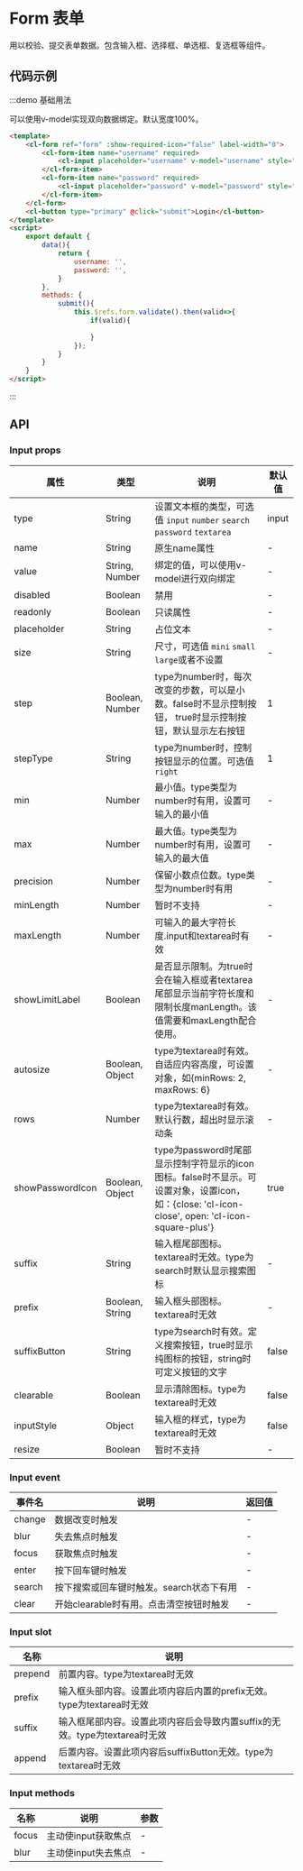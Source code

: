 # Form 表单

用以校验、提交表单数据。包含输入框、选择框、单选框、复选框等组件。

## 代码示例



:::demo 基础用法

可以使用v-model实现双向数据绑定。默认宽度100%。

```html
<template>
    <cl-form ref="form" :show-required-icon="false" label-width="0">
        <cl-form-item name="username" required>
            <cl-input placeholder="username" v-model="username" style="width: 300px"></cl-input>
        </cl-form-item>
        <cl-form-item name="password" required>
            <cl-input placeholder="password" v-model="password" style="width: 300px"></cl-input>
        </cl-form-item>
    </cl-form>
    <cl-button type="primary" @click="submit">Login</cl-button>
</template>
<script>
    export default {
        data(){
            return {
                username: '',
                password: '',
            }
        },
        methods: {
            submit(){
                this.$refs.form.validate().then(valid=>{
                    if(valid){
                    
                    }
                });
            }
        }
    }
</script>

```

:::



## API

### Input props

| 属性 | 类型 | 说明 | 默认值 |
| ---- | ---- | ---- | ---- |
| type | String | 设置文本框的类型，可选值 `input` `number` `search` `password` `textarea` | input |
| name | String | 原生name属性 | - |
| value | String, Number | 绑定的值，可以使用v-model进行双向绑定 | - |
| disabled | Boolean | 禁用 | - |
| readonly | Boolean | 只读属性 | - |
| placeholder | String | 占位文本 | - |
| size | String | 尺寸，可选值 `mini` `small` `large`或者不设置 | - |
| step | Boolean, Number | type为number时，每次改变的步数，可以是小数。false时不显示控制按钮， true时显示控制按钮，默认显示左右按钮 | 1 |
| stepType | String | type为number时，控制按钮显示的位置。可选值`right` | 1 |
| min | Number | 最小值。type类型为number时有用，设置可输入的最小值 | - |
| max | Number | 最大值。type类型为number时有用，设置可输入的最大值 | - |
| precision | Number | 保留小数点位数。type类型为number时有用 | - |
| minLength | Number | 暂时不支持 | - |
| maxLength | Number | 可输入的最大字符长度.input和textarea时有效 | - |
| showLimitLabel | Boolean | 是否显示限制。为true时会在输入框或者textarea尾部显示当前字符长度和限制长度manLength。该值需要和maxLength配合使用。 | - |
| autosize | Boolean, Object | type为textarea时有效。自适应内容高度，可设置对象，如{minRows: 2, maxRows: 6} | - |
| rows | Number | type为textarea时有效。默认行数，超出时显示滚动条 | - |
| showPasswordIcon | Boolean, Object | type为password时尾部显示控制字符显示的icon图标。false时不显示。可设置对象，设置icon，如：{close: 'cl-icon-close', open: 'cl-icon-square-plus'} | true |
| suffix | String | 输入框尾部图标。textarea时无效。type为search时默认显示搜索图标 | - |
| prefix | Boolean, String | 输入框头部图标。textarea时无效 | - |
| suffixButton | String | type为search时有效。定义搜索按钮，true时显示纯图标的按钮，string时可定义按钮的文字 | false |
| clearable | Boolean | 显示清除图标。type为textarea时无效 | false |
| inputStyle | Object | 输入框的样式，type为textarea时无效 | false |
| resize | Boolean | 暂时不支持 | - |


### Input event

| 事件名 | 说明 | 返回值 |
| ---- | ---- | ---- |
| change | 数据改变时触发 | - |
| blur | 失去焦点时触发 | - |
| focus | 获取焦点时触发 | - |
| enter | 按下回车键时触发 | - |
| search | 按下搜索或回车键时触发。search状态下有用 | - |
| clear | 开始clearable时有用。点击清空按钮时触发 | - |



### Input slot

| 名称 | 说明 |
| ---- | ---- |
| prepend | 前置内容。type为textarea时无效 |
| prefix | 输入框头部内容。设置此项内容后内置的prefix无效。type为textarea时无效 |
| suffix | 输入框尾部内容。设置此项内容后会导致内置suffix的无效。type为textarea时无效 |
| append | 后置内容。设置此项内容后suffixButton无效。type为textarea时无效 |


### Input methods

| 名称 | 说明 | 参数 |
| ---- | ---- | ---- |
| focus | 主动使input获取焦点 | - |
| blur | 主动使input失去焦点 | - |
